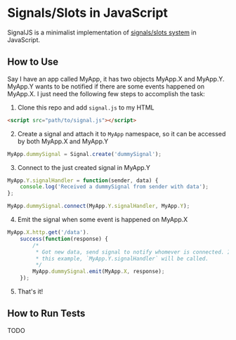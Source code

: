 # Signals/Slots in JavaScript

SignalJS is a minimalist implementation of [signals/slots system][1] in JavaScript.

[1]: http://en.wikipedia.org/wiki/Signals_and_slots "Wikipedia Entry"

## How to Use

Say I have an app called MyApp, it has two objects MyApp.X and MyApp.Y. MyApp.Y
wants to be notified if there are some events happened on MyApp.X. I just need
the following few steps to accomplish the task:

1. Clone this repo and add `signal.js` to my HTML

```html
<script src="path/to/signal.js"></script>
```

2. Create a signal and attach it to `MyApp` namespace, so it can be accessed by
   both MyApp.X and MyApp.Y

```javascript
MyApp.dummySignal = Signal.create('dummySignal');
```

3. Connect to the just created signal in MyApp.Y

```javascript
MyApp.Y.signalHandler = function(sender, data) {
    console.log('Received a dummySignal from sender with data');
};

MyApp.dummySignal.connect(MyApp.Y.signalHandler, MyApp.Y);
```

4. Emit the signal when some event is happened on MyApp.X

```javascript
MyApp.X.http.get('/data').
    success(function(response) {
        /*
         * Got new data, send signal to notify whomever is connected. In
         * this example, `MyApp.Y.signalHandler` will be called.
         */
        MyApp.dummySignal.emit(MyApp.X, response);
    });
```

5. That's it!

## How to Run Tests
TODO
